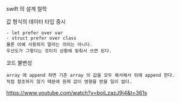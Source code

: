 
swift 의 설계 철학

값 형식의 데이터 타입 중시  
	
	- let prefer over var 
	- struct prefer over class 
	물론 아예 사용하지 말라는 의미는 아니다.
	우선도가 그렇다는 것이지 상황에 맞춰서 쓰면 된다. 
	
코드 불변성 
	
	array 에 append 하면 기존 array 의 값을 모두 복사해서 뒤에 append 한다. 
	직접 참조하지 않기 때문에 원래 값이 영향을 받을 일이 없다. 
	 



https://www.youtube.com/watch?v=boiLzazJ9j4&t=361s